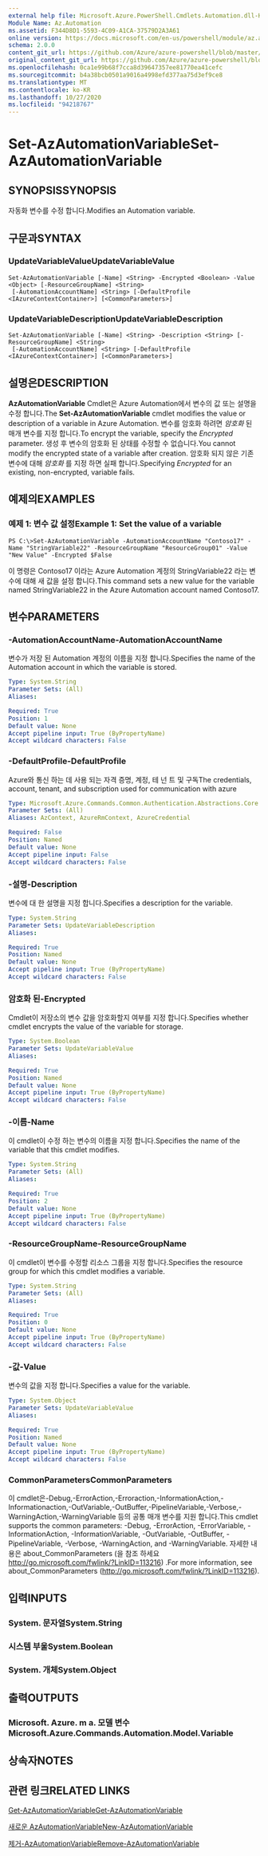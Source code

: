 ```yaml
---
external help file: Microsoft.Azure.PowerShell.Cmdlets.Automation.dll-Help.xml
Module Name: Az.Automation
ms.assetid: F344D8D1-5593-4C09-A1CA-37579D2A3A61
online version: https://docs.microsoft.com/en-us/powershell/module/az.automation/set-azautomationvariable
schema: 2.0.0
content_git_url: https://github.com/Azure/azure-powershell/blob/master/src/Automation/Automation/help/Set-AzAutomationVariable.md
original_content_git_url: https://github.com/Azure/azure-powershell/blob/master/src/Automation/Automation/help/Set-AzAutomationVariable.md
ms.openlocfilehash: 0ca1e99b68f7cca8d39647357ee81770ea41cefc
ms.sourcegitcommit: b4a38bcb0501a9016a4998efd377aa75d3ef9ce8
ms.translationtype: MT
ms.contentlocale: ko-KR
ms.lasthandoff: 10/27/2020
ms.locfileid: "94218767"
---
```

# <span data-ttu-id="c7db8-101">Set-AzAutomationVariable</span><span class="sxs-lookup"><span data-stu-id="c7db8-101">Set-AzAutomationVariable</span></span>

## <span data-ttu-id="c7db8-102">SYNOPSIS</span><span class="sxs-lookup"><span data-stu-id="c7db8-102">SYNOPSIS</span></span>
<span data-ttu-id="c7db8-103">자동화 변수를 수정 합니다.</span><span class="sxs-lookup"><span data-stu-id="c7db8-103">Modifies an Automation variable.</span></span>

## <span data-ttu-id="c7db8-104">구문과</span><span class="sxs-lookup"><span data-stu-id="c7db8-104">SYNTAX</span></span>

### <span data-ttu-id="c7db8-105">UpdateVariableValue</span><span class="sxs-lookup"><span data-stu-id="c7db8-105">UpdateVariableValue</span></span>
```
Set-AzAutomationVariable [-Name] <String> -Encrypted <Boolean> -Value <Object> [-ResourceGroupName] <String>
 [-AutomationAccountName] <String> [-DefaultProfile <IAzureContextContainer>] [<CommonParameters>]
```

### <span data-ttu-id="c7db8-106">UpdateVariableDescription</span><span class="sxs-lookup"><span data-stu-id="c7db8-106">UpdateVariableDescription</span></span>
```
Set-AzAutomationVariable [-Name] <String> -Description <String> [-ResourceGroupName] <String>
 [-AutomationAccountName] <String> [-DefaultProfile <IAzureContextContainer>] [<CommonParameters>]
```

## <span data-ttu-id="c7db8-107">설명은</span><span class="sxs-lookup"><span data-stu-id="c7db8-107">DESCRIPTION</span></span>
<span data-ttu-id="c7db8-108">**AzAutomationVariable** Cmdlet은 Azure Automation에서 변수의 값 또는 설명을 수정 합니다.</span><span class="sxs-lookup"><span data-stu-id="c7db8-108">The **Set-AzAutomationVariable** cmdlet modifies the value or description of a variable in Azure Automation.</span></span>
<span data-ttu-id="c7db8-109">변수를 암호화 하려면 *암호화* 된 매개 변수를 지정 합니다.</span><span class="sxs-lookup"><span data-stu-id="c7db8-109">To encrypt the variable, specify the *Encrypted* parameter.</span></span>
<span data-ttu-id="c7db8-110">생성 후 변수의 암호화 된 상태를 수정할 수 없습니다.</span><span class="sxs-lookup"><span data-stu-id="c7db8-110">You cannot modify the encrypted state of a variable after creation.</span></span>
<span data-ttu-id="c7db8-111">암호화 되지 않은 기존 변수에 대해 *암호화* 를 지정 하면 실패 합니다.</span><span class="sxs-lookup"><span data-stu-id="c7db8-111">Specifying *Encrypted* for an existing, non-encrypted, variable fails.</span></span>

## <span data-ttu-id="c7db8-112">예제의</span><span class="sxs-lookup"><span data-stu-id="c7db8-112">EXAMPLES</span></span>

### <span data-ttu-id="c7db8-113">예제 1: 변수 값 설정</span><span class="sxs-lookup"><span data-stu-id="c7db8-113">Example 1: Set the value of a variable</span></span>
```
PS C:\>Set-AzAutomationVariable -AutomationAccountName "Contoso17" -Name "StringVariable22" -ResourceGroupName "ResourceGroup01" -Value "New Value" -Encrypted $False
```

<span data-ttu-id="c7db8-114">이 명령은 Contoso17 이라는 Azure Automation 계정의 StringVariable22 라는 변수에 대해 새 값을 설정 합니다.</span><span class="sxs-lookup"><span data-stu-id="c7db8-114">This command sets a new value for the variable named StringVariable22 in the Azure Automation account named Contoso17.</span></span>

## <span data-ttu-id="c7db8-115">변수</span><span class="sxs-lookup"><span data-stu-id="c7db8-115">PARAMETERS</span></span>

### <span data-ttu-id="c7db8-116">-AutomationAccountName</span><span class="sxs-lookup"><span data-stu-id="c7db8-116">-AutomationAccountName</span></span>
<span data-ttu-id="c7db8-117">변수가 저장 된 Automation 계정의 이름을 지정 합니다.</span><span class="sxs-lookup"><span data-stu-id="c7db8-117">Specifies the name of the Automation account in which the variable is stored.</span></span>

```yaml
Type: System.String
Parameter Sets: (All)
Aliases:

Required: True
Position: 1
Default value: None
Accept pipeline input: True (ByPropertyName)
Accept wildcard characters: False
```

### <span data-ttu-id="c7db8-118">-DefaultProfile</span><span class="sxs-lookup"><span data-stu-id="c7db8-118">-DefaultProfile</span></span>
<span data-ttu-id="c7db8-119">Azure와 통신 하는 데 사용 되는 자격 증명, 계정, 테 넌 트 및 구독</span><span class="sxs-lookup"><span data-stu-id="c7db8-119">The credentials, account, tenant, and subscription used for communication with azure</span></span>

```yaml
Type: Microsoft.Azure.Commands.Common.Authentication.Abstractions.Core.IAzureContextContainer
Parameter Sets: (All)
Aliases: AzContext, AzureRmContext, AzureCredential

Required: False
Position: Named
Default value: None
Accept pipeline input: False
Accept wildcard characters: False
```

### <span data-ttu-id="c7db8-120">-설명</span><span class="sxs-lookup"><span data-stu-id="c7db8-120">-Description</span></span>
<span data-ttu-id="c7db8-121">변수에 대 한 설명을 지정 합니다.</span><span class="sxs-lookup"><span data-stu-id="c7db8-121">Specifies a description for the variable.</span></span>

```yaml
Type: System.String
Parameter Sets: UpdateVariableDescription
Aliases:

Required: True
Position: Named
Default value: None
Accept pipeline input: True (ByPropertyName)
Accept wildcard characters: False
```

### <span data-ttu-id="c7db8-122">암호화 된</span><span class="sxs-lookup"><span data-stu-id="c7db8-122">-Encrypted</span></span>
<span data-ttu-id="c7db8-123">Cmdlet이 저장소의 변수 값을 암호화할지 여부를 지정 합니다.</span><span class="sxs-lookup"><span data-stu-id="c7db8-123">Specifies whether cmdlet encrypts the value of the variable for storage.</span></span>

```yaml
Type: System.Boolean
Parameter Sets: UpdateVariableValue
Aliases:

Required: True
Position: Named
Default value: None
Accept pipeline input: True (ByPropertyName)
Accept wildcard characters: False
```

### <span data-ttu-id="c7db8-124">-이름</span><span class="sxs-lookup"><span data-stu-id="c7db8-124">-Name</span></span>
<span data-ttu-id="c7db8-125">이 cmdlet이 수정 하는 변수의 이름을 지정 합니다.</span><span class="sxs-lookup"><span data-stu-id="c7db8-125">Specifies the name of the variable that this cmdlet modifies.</span></span>

```yaml
Type: System.String
Parameter Sets: (All)
Aliases:

Required: True
Position: 2
Default value: None
Accept pipeline input: True (ByPropertyName)
Accept wildcard characters: False
```

### <span data-ttu-id="c7db8-126">-ResourceGroupName</span><span class="sxs-lookup"><span data-stu-id="c7db8-126">-ResourceGroupName</span></span>
<span data-ttu-id="c7db8-127">이 cmdlet이 변수를 수정할 리소스 그룹을 지정 합니다.</span><span class="sxs-lookup"><span data-stu-id="c7db8-127">Specifies the resource group for which this cmdlet modifies a variable.</span></span>

```yaml
Type: System.String
Parameter Sets: (All)
Aliases:

Required: True
Position: 0
Default value: None
Accept pipeline input: True (ByPropertyName)
Accept wildcard characters: False
```

### <span data-ttu-id="c7db8-128">-값</span><span class="sxs-lookup"><span data-stu-id="c7db8-128">-Value</span></span>
<span data-ttu-id="c7db8-129">변수의 값을 지정 합니다.</span><span class="sxs-lookup"><span data-stu-id="c7db8-129">Specifies a value for the variable.</span></span>

```yaml
Type: System.Object
Parameter Sets: UpdateVariableValue
Aliases:

Required: True
Position: Named
Default value: None
Accept pipeline input: True (ByPropertyName)
Accept wildcard characters: False
```

### <span data-ttu-id="c7db8-130">CommonParameters</span><span class="sxs-lookup"><span data-stu-id="c7db8-130">CommonParameters</span></span>
<span data-ttu-id="c7db8-131">이 cmdlet은-Debug,-ErrorAction,-Erroraction,-InformationAction,-Informationaction,-OutVariable,-OutBuffer,-PipelineVariable,-Verbose,-WarningAction,-WarningVariable 등의 공통 매개 변수를 지원 합니다.</span><span class="sxs-lookup"><span data-stu-id="c7db8-131">This cmdlet supports the common parameters: -Debug, -ErrorAction, -ErrorVariable, -InformationAction, -InformationVariable, -OutVariable, -OutBuffer, -PipelineVariable, -Verbose, -WarningAction, and -WarningVariable.</span></span> <span data-ttu-id="c7db8-132">자세한 내용은 about_CommonParameters (을 참조 하세요 http://go.microsoft.com/fwlink/?LinkID=113216) .</span><span class="sxs-lookup"><span data-stu-id="c7db8-132">For more information, see about_CommonParameters (http://go.microsoft.com/fwlink/?LinkID=113216).</span></span>

## <span data-ttu-id="c7db8-133">입력</span><span class="sxs-lookup"><span data-stu-id="c7db8-133">INPUTS</span></span>

### <span data-ttu-id="c7db8-134">System. 문자열</span><span class="sxs-lookup"><span data-stu-id="c7db8-134">System.String</span></span>

### <span data-ttu-id="c7db8-135">시스템 부울</span><span class="sxs-lookup"><span data-stu-id="c7db8-135">System.Boolean</span></span>

### <span data-ttu-id="c7db8-136">System. 개체</span><span class="sxs-lookup"><span data-stu-id="c7db8-136">System.Object</span></span>

## <span data-ttu-id="c7db8-137">출력</span><span class="sxs-lookup"><span data-stu-id="c7db8-137">OUTPUTS</span></span>

### <span data-ttu-id="c7db8-138">Microsoft. Azure. m a. 모델 변수</span><span class="sxs-lookup"><span data-stu-id="c7db8-138">Microsoft.Azure.Commands.Automation.Model.Variable</span></span>

## <span data-ttu-id="c7db8-139">상속자</span><span class="sxs-lookup"><span data-stu-id="c7db8-139">NOTES</span></span>

## <span data-ttu-id="c7db8-140">관련 링크</span><span class="sxs-lookup"><span data-stu-id="c7db8-140">RELATED LINKS</span></span>

[<span data-ttu-id="c7db8-141">Get-AzAutomationVariable</span><span class="sxs-lookup"><span data-stu-id="c7db8-141">Get-AzAutomationVariable</span></span>](./Get-AzAutomationVariable.md)

[<span data-ttu-id="c7db8-142">새로운 AzAutomationVariable</span><span class="sxs-lookup"><span data-stu-id="c7db8-142">New-AzAutomationVariable</span></span>](./New-AzAutomationVariable.md)

[<span data-ttu-id="c7db8-143">제거-AzAutomationVariable</span><span class="sxs-lookup"><span data-stu-id="c7db8-143">Remove-AzAutomationVariable</span></span>](./Remove-AzAutomationVariable.md)


